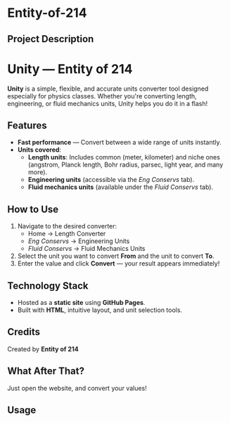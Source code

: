 # Entity-of-214
## Project Description
# Unity — Entity of 214

**Unity** is a simple, flexible, and accurate units converter tool designed especially for physics classes. Whether you're converting length, engineering, or fluid mechanics units, Unity helps you do it in a flash!

##  Features

- **Fast performance** — Convert between a wide range of units instantly.
- **Units covered**:
  - **Length units**: Includes common (meter, kilometer) and niche ones (angstrom, Planck length, Bohr radius, parsec, light year, and many more).
  - **Engineering units** (accessible via the *Eng Conservs* tab).
  - **Fluid mechanics units** (available under the *Fluid Conservs* tab).

##  How to Use

1. Navigate to the desired converter:
   - Home → Length Converter
   - *Eng Conservs* → Engineering Units
   - *Fluid Conservs* → Fluid Mechanics Units
2. Select the unit you want to convert **From** and the unit to convert **To**.
3. Enter the value and click **Convert** — your result appears immediately!

##  Technology Stack

- Hosted as a **static site** using **GitHub Pages**.
- Built with **HTML**, intuitive layout, and unit selection tools.

##  Credits

Created by **Entity of 214**

## What After That?
Just open the website, and convert your values!

## Usage

